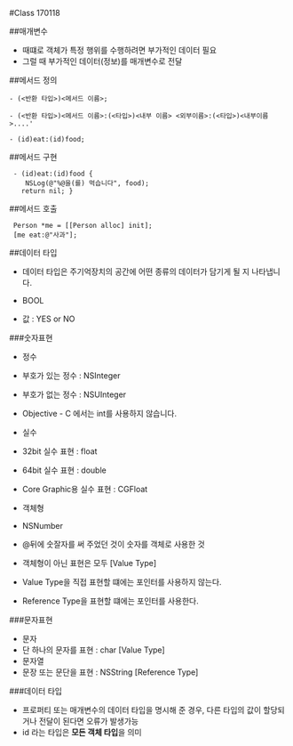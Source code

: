 #Class 170118

##매개변수

* 때떄로 객체가 특정 행위를 수행하려면 부가적인 데이터 필요
* 그럴 때 부가적인  데이터(정보)를 매개변수로 전달

##메서드 정의

```
- (<반환 타입>)<메서드 이름>;

- (<반환 타입>)<메서드 이름>:(<타입>)<내부 이름> <외부이름>:(<타입>)<내부이름>....'

- (id)eat:(id)food;
```
##메서드 구현
```
 - (id)eat:(id)food {
    NSLog(@"%@을(를) 먹습니다", food);
   return nil; }
```

##메서드 호출
```
 Person *me = [[Person alloc] init];  
 [me eat:@"사과"];
```
 
##데이터 타입

* 데이터 타입은 주기억장치의 공간에 어떤 종류의 데이터가 담기게 될 지 나타냅니다.

* BOOL
 * 값 : YES or NO

###숫자표현
* 정수
 * 부호가 있는 정수 : NSInteger
 * 부호가 없는 정수 : NSUInteger
* Objective - C 에서는 int를 사용하지 않습니다.

* 실수
 * 32bit 실수 표현 : float
 * 64bit 실수 표현 : double
 * Core Graphic용 실수 표현 : CGFloat

* 객체형
 * NSNumber
 * @뒤에 숫잘자를 써 주었던 것이 숫자를 객체로 사용한 것

* 객체형이 아닌 표현은 모두 [Value Type]
* Value Type을 직접 표현할 떄에는 포인터를 사용하지 않는다.
* Reference Type을 표현할 떄에는 포인터를 사용한다.


###문자표현
* 문자
 * 단 하나의 문자를 표현 : char [Value Type]
* 문자열
 * 문장 또는 문단을 표현 : NSString [Reference Type]

###데이터 타입

* 프로퍼티 또는 매개변수의 데이터 타입을 명시해 준 경우, 다른 타입의 값이 할당되거나 전달이 된다면 오류가 발생가능
* id 라는 타입은 **모든 객체 타입**을 의미
 
 
 
 